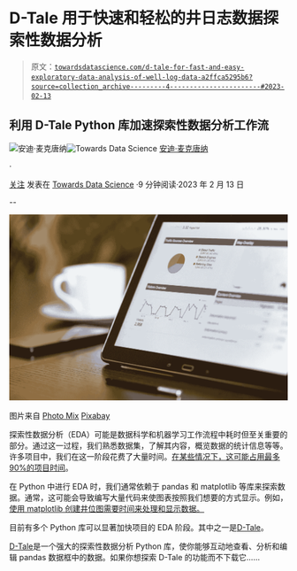 # D-Tale 用于快速和轻松的井日志数据探索性数据分析

> 原文：[`towardsdatascience.com/d-tale-for-fast-and-easy-exploratory-data-analysis-of-well-log-data-a2ffca5295b6?source=collection_archive---------4-----------------------#2023-02-13`](https://towardsdatascience.com/d-tale-for-fast-and-easy-exploratory-data-analysis-of-well-log-data-a2ffca5295b6?source=collection_archive---------4-----------------------#2023-02-13)

## 利用 D-Tale Python 库加速探索性数据分析工作流

[](https://andymcdonaldgeo.medium.com/?source=post_page-----a2ffca5295b6--------------------------------)![安迪·麦克唐纳](https://andymcdonaldgeo.medium.com/?source=post_page-----a2ffca5295b6--------------------------------)[](https://towardsdatascience.com/?source=post_page-----a2ffca5295b6--------------------------------)![Towards Data Science](https://towardsdatascience.com/?source=post_page-----a2ffca5295b6--------------------------------) [安迪·麦克唐纳](https://andymcdonaldgeo.medium.com/?source=post_page-----a2ffca5295b6--------------------------------)

·

[关注](https://medium.com/m/signin?actionUrl=https%3A%2F%2Fmedium.com%2F_%2Fsubscribe%2Fuser%2F9c280f85f15c&operation=register&redirect=https%3A%2F%2Ftowardsdatascience.com%2Fd-tale-for-fast-and-easy-exploratory-data-analysis-of-well-log-data-a2ffca5295b6&user=Andy+McDonald&userId=9c280f85f15c&source=post_page-9c280f85f15c----a2ffca5295b6---------------------post_header-----------) 发表在 [Towards Data Science](https://towardsdatascience.com/?source=post_page-----a2ffca5295b6--------------------------------) ·9 分钟阅读·2023 年 2 月 13 日[](https://medium.com/m/signin?actionUrl=https%3A%2F%2Fmedium.com%2F_%2Fvote%2Ftowards-data-science%2Fa2ffca5295b6&operation=register&redirect=https%3A%2F%2Ftowardsdatascience.com%2Fd-tale-for-fast-and-easy-exploratory-data-analysis-of-well-log-data-a2ffca5295b6&user=Andy+McDonald&userId=9c280f85f15c&source=-----a2ffca5295b6---------------------clap_footer-----------)

--

[](https://medium.com/m/signin?actionUrl=https%3A%2F%2Fmedium.com%2F_%2Fbookmark%2Fp%2Fa2ffca5295b6&operation=register&redirect=https%3A%2F%2Ftowardsdatascience.com%2Fd-tale-for-fast-and-easy-exploratory-data-analysis-of-well-log-data-a2ffca5295b6&source=-----a2ffca5295b6---------------------bookmark_footer-----------)![](img/69731dfd474498c1868f43295fad17d5.png)

图片来自 [Photo Mix](https://pixabay.com/users/photomix-company-1546875/?utm_source=link-attribution&utm_medium=referral&utm_campaign=image&utm_content=1433427) [Pixabay](https://pixabay.com//?utm_source=link-attribution&utm_medium=referral&utm_campaign=image&utm_content=1433427)

探索性数据分析（EDA）可能是数据科学和机器学习工作流程中耗时但至关重要的部分。通过这一过程，我们熟悉数据集，了解其内容，概览数据的统计信息等等。许多项目中，我们在这一阶段花费了大量时间。[在某些情况下，这可能占用最多 90%的项目时间](https://www.researchgate.net/publication/357867454_Data_Quality_Considerations_for_Petrophysical_Machine-Learning_Models)。

在 Python 中进行 EDA 时，我们通常依赖于 pandas 和 matplotlib 等库来探索数据。通常，这可能会导致编写大量代码来使图表按照我们想要的方式显示。例如，[使用 matplotlib 创建井位图需要时间来处理和显示数据。](https://medium.com/@andymcdonaldgeo/loading-and-displaying-well-log-data-b9568efd1d8)

目前有多个 Python 库可以显著加快项目的 EDA 阶段。其中之一是[D-Tale](https://pypi.org/project/dtale/)。

[D-Tale](https://pypi.org/project/dtale/)是一个强大的探索性数据分析 Python 库，使你能够互动地查看、分析和编辑 pandas 数据框中的数据。如果你想探索 D-Tale 的功能而不下载它……
